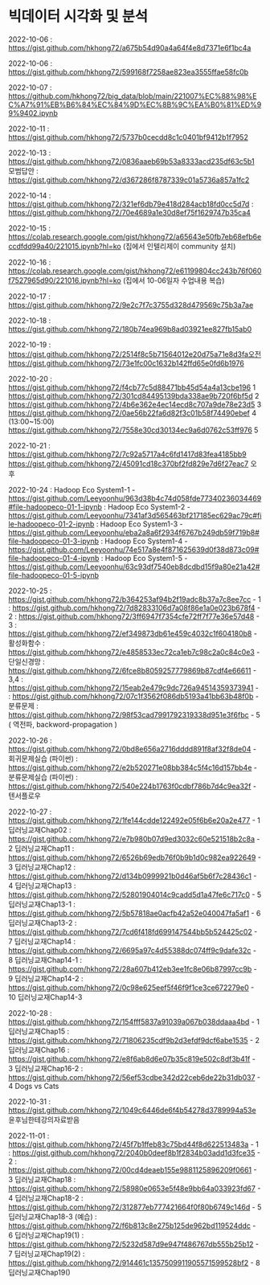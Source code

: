 # 빅데이터 시각화 및 분석

2022-10-06 : https://gist.github.com/hkhong72/a675b54d90a4a64f4e8d7371e6f1bc4a

2022-10-06 : https://gist.github.com/hkhong72/599168f7258ae823ea3555ffae58fc0b

2022-10-07 : https://github.com/hkhong72/big_data/blob/main/221007%EC%88%98%EC%A7%91%EB%B6%84%EC%84%9D%EC%8B%9C%EA%B0%81%ED%99%9402.ipynb

2022-10-11 : https://gist.github.com/hkhong72/5737b0cecdd8c1c0401bf9412b1f7952

2022-10-13 : https://gist.github.com/hkhong72/0836aaeb69b53a8333acd235df63c5b1
             모범답안 : https://gist.github.com/hkhong72/d367286f8787339c01a5736a857a1fc2
             
2022-10-14 : https://gist.github.com/hkhong72/321ef6db79e418d284acb18fd0cc5d7d
           : https://gist.github.com/hkhong72/70e4689a1e30d8ef75f1629747b35ca4
           
2022-10-15 : https://colab.research.google.com/gist/hkhong72/a65643e50fb7eb68efb6eccdfdd99a40/221015.ipynb?hl=ko (집에서 인텔리제이 community 설치)

2022-10-16 : https://colab.research.google.com/gist/hkhong72/e61199804cc243b76f060f7527965d90/221016.ipynb?hl=ko (집에서 10-06일자 수업내용 복습)

2022-10-17 : https://gist.github.com/hkhong72/9e2c7f7c3755d328d479569c75b3a7ae

2022-10-18 : https://gist.github.com/hkhong72/180b74ea969b8ad03921ee827fb15ab0

2022-10-19 : https://gist.github.com/hkhong72/2514f8c5b71564012e20d75a71e8d3fa오전
             https://gist.github.com/hkhong72/73e1fc00c1632b142ffd65e0fd6b1976
             
2022-10-20 : https://gist.github.com/hkhong72/f4cb77c5d88471bb45d54a4a13cbe196 1
             https://gist.github.com/hkhong72/301cd84495139bda338ae9b720f6bf5d 2
             https://gist.github.com/hkhong72/4b6e362e4ec14ecd8c707a9de78e23d5 3
             https://gist.github.com/hkhong72/0ae56b22fa6d82f3c01b58f74490ebef 4 (13:00~15:00)
             https://gist.github.com/hkhong72/7558e30cd30134ec9a6d0762c53ff976 5
             
2022-10-21 : https://gist.github.com/hkhong72/7c92a5717a4c6fd1417d83fea4185bb9 
             https://gist.github.com/hkhong72/45091cd18c370bf2fd829e7d6f27eac7 오후
             
2022-10-24 : Hadoop Eco System1-1 - https://gist.github.com/Leeyoonhu/963d38b4c74d058fde77340236034469#file-hadoopeco-01-1-ipynb
           : Hadoop Eco System1-2 - https://gist.github.com/Leeyoonhu/7341af3d565463bf217185ec629ac79c#file-hadoopeco-01-2-ipynb
           : Hadoop Eco System1-3 - https://gist.github.com/Leeyoonhu/eba2a8a6f2934f6767b249db59f719b8#file-hadoopeco-01-3-ipynb
           : Hadoop Eco System1-4 - https://gist.github.com/Leeyoonhu/74e517a8e4f871625639d0f38d873c09#file-hadoopeco-01-4-ipynb
           : Hadoop Eco System1-5 - https://gist.github.com/Leeyoonhu/63c93df7540eb8dcdbd15f9a80e21a42#file-hadoopeco-01-5-ipynb
         
2022-10-25 : https://gist.github.com/hkhong72/b364253af94b2f19adc8b37a7c8ee7cc - 1
           : https://gist.github.com/hkhong72/7d82833106d7a08f86e1a0e023b678f4 - 2
           : https://gist.github.com/hkhong72/3ff6947f7354cfe72ff7f77e36e57d48 - 3
           : https://gist.github.com/hkhong72/ef349873db61e459c4032c1f604180b8 - 활성화함수
           : https://gist.github.com/hkhong72/e4858533ec72ca1eb7c98c2a0c84c0e3 - 단일신경망
           : https://gist.github.com/hkhong72/6fce8b8059257779869b87cdf4e66611 - 3,4
           : https://gist.github.com/hkhong72/15eab2e479c9dc726a94514359373941 - 
           : https://gist.github.com/hkhong72/07c1f3562f086db5193a41bb63b48f0b - 분류문제
           : https://gist.github.com/hkhong72/98f53cad7991792319338d951e3f6fbc - 5 ( 역전파, backword-propagation )
           
2022-10-26 : https://gist.github.com/hkhong72/0bd8e656a2716dddd891f8af32f8de04 - 회귀문제실습 (파이썬)
           : https://gist.github.com/hkhong72/e2b520271e08bb384c5f4c16d157bb4e - 분류문제실습 (파이썬)
           : https://gist.github.com/hkhong72/540e224b1763f0cdbf786b7d4c9ea32f - 텐서플로우 

2022-10-27 : https://gist.github.com/hkhong72/1fe144cdde122492e05f6b6e20a2e477 - 1 딥러닝교재Chap02
           : https://gist.github.com/hkhong72/e7b980b07d9ed3032c60e521518b2c8a - 2 딥러닝교재Chap11
           : https://gist.github.com/hkhong72/6526b69edb76f0b9b1d0c982ea922649 - 3 딥러닝교재Chap12
           : https://gist.github.com/hkhong72/d134b0999921b0d46af5b6f7c28436c1 - 4 딥러닝교재Chap13
           : https://gist.github.com/hkhong72/52801904014c9cadd5d1a47fe6c717c0 - 5 딥러닝교재Chap13-1
           : https://gist.github.com/hkhong72/5b57818ae0acfb42a52e040047fa5af1 - 6 딥러닝교재Chap13-2
           : https://gist.github.com/hkhong72/7cd6f418fd699147544bb5b524425c02 - 7 딥러닝교재Chap14
           : https://gist.github.com/hkhong72/6695a97c4d55388dc074ff9c9dafe32c - 8 딥러닝교재Chap14-1
           : https://gist.github.com/hkhong72/28a607b412eb3ee1fc8e06b87997cc9b - 9 딥러닝교재Chap14-2
           : https://gist.github.com/hkhong72/0c98e625eef5f46f9f1ce3ce672279e0 - 10 딥러닝교재Chap14-3
           
2022-10-28 : https://gist.github.com/hkhong72/154fff5837a91039a067b038ddaaa4bd - 1 딥러닝교재Chap15
           : https://gist.github.com/hkhong72/71806235cdf9b2d3efdf9dcf6abe1535 - 2 딥러닝교재Chap16
           : https://gist.github.com/hkhong72/e8f6ab8d6e07b35c819e502c8df3b41f - 3 딥러닝교재Chap16-2
           : https://gist.github.com/hkhong72/56ef53cdbe342d22ceb6de22b31db037 - 4 Dogs vs Cats

2022-10-31 : https://gist.github.com/hkhong72/1049c6446de6f4b54278d3789994a53e 윤후님한테강의자료받음

2022-11-01 : https://gist.github.com/hkhong72/45f7b1ffeb83c75bd44f8d622513483a - 1
           : https://gist.github.com/hkhong72/2040b0deef8b1f2834b03add1d3fce35 - 2 
           : https://gist.github.com/hkhong72/00cd4deaeb155e9881125896209f0661 - 3 딥러닝교재Chap18
           : https://gist.github.com/hkhong72/58980e0653e5f48e9bb64a033923fd67 - 4 딥러닝교재Chap18-2
           : https://gist.github.com/hkhong72/312877eb777421664f0f80b6749c146d - 5 딥러닝교재Chap18-3 (예습)
           : https://gist.github.com/hkhong72/f6b813c8e275b125de962bd119524ddc - 6 딥러닝교재Chap19(1)
           : https://gist.github.com/hkhong72/5232d587d9e947f486767db555b25b12 - 7 딥러닝교재Chap19(2)
           : https://gist.github.com/hkhong72/914461c1357509911905571599528bf2 - 8 딥러닝교재Chap19()

